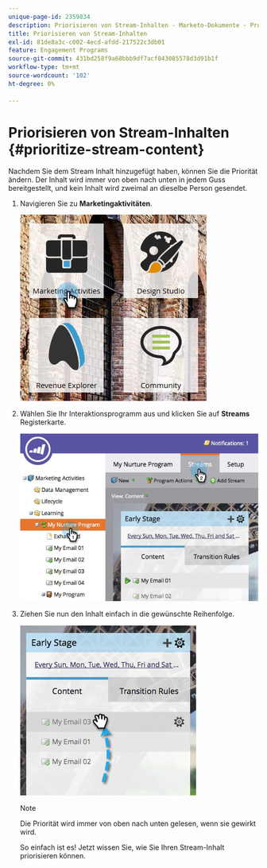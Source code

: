 ```yaml
---
unique-page-id: 2359834
description: Priorisieren von Stream-Inhalten - Marketo-Dokumente - Produktdokumentation
title: Priorisieren von Stream-Inhalten
exl-id: 81de8a3c-c002-4ecd-afdd-217522c3db01
feature: Engagement Programs
source-git-commit: 431bd258f9a68bbb9df7acf043085578d3d91b1f
workflow-type: tm+mt
source-wordcount: '102'
ht-degree: 0%

---
```


# Priorisieren von Stream-Inhalten {#prioritize-stream-content}

Nachdem Sie dem Stream Inhalt hinzugefügt haben, können Sie die Priorität ändern. Der Inhalt wird immer von oben nach unten in jedem Guss bereitgestellt, und kein Inhalt wird zweimal an dieselbe Person gesendet.

1. Navigieren Sie zu **Marketingaktivitäten**.

   ![](assets/ma.png)

1. Wählen Sie Ihr Interaktionsprogramm aus und klicken Sie auf **Streams** Registerkarte.

   ![](assets/cloneasteam-1.jpg)

1. Ziehen Sie nun den Inhalt einfach in die gewünschte Reihenfolge.

   ![](assets/image2014-9-15-17-3a5-3a45.png)

   >[!NOTE]
   >
   >Die Priorität wird immer von oben nach unten gelesen, wenn sie gewirkt wird.

   So einfach ist es! Jetzt wissen Sie, wie Sie Ihren Stream-Inhalt priorisieren können.
